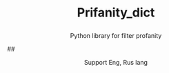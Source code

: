 # <p align="center" dir="auto">Prifanity_dict</p>

<p align="center" dir="auto">Python library for filter profanity</p>
## <p align="center" dir="auto">Support Eng, Rus lang</p>
